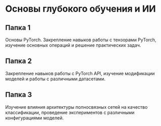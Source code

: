 # Основы глубокого обучения и ИИ

## Папка 1

Основы PyTorch. Закрепление навыков работы с тензорами PyTorch, изучение основных операций и решение практических задач.

## Папка 2

Закрепление навыков работы с PyTorch API, изучение модификации моделей и работы с различными датасетами.

## Папка 3

Изучение влияния архитектуры полносвязных сетей на качество классификации, проведение экспериментов с различными конфигурациями моделей.

